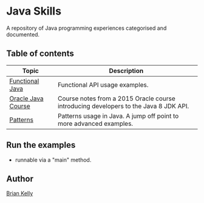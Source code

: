 # Java Skills

A repository of Java programming experiences categorised and documented.


## Table of contents

| Topic                                                                    | Description                                                                          |
|--------------------------------------------------------------------------|--------------------------------------------------------------------------------------|
| [Functional Java](./src/main/java/co/bk/javaskills/functional/README.md) | Functional API usage examples.                                                       |
| [Oracle Java Course](./src/main/java/co/bk/javaskills/mooc/README.md)    | Course notes from a 2015 Oracle course introducing developers to the Java 8 JDK API. |
| [Patterns](./src/main/java/co/bk/javaskills/patterns/README.md)          | Patterns usage in Java. A jump off point to more advanced examples.                  |


## Run the examples
* runnable via a "main" method.

## Author

[Brian Kelly](https://github.com/briankellyco)





